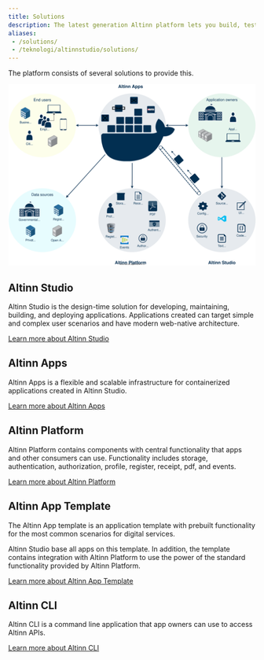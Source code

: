 ```yaml
---
title: Solutions
description: The latest generation Altinn platform lets you build, test, host, and monitor your digital services in the cloud.
aliases:
 - /solutions/
 - /teknologi/altinnstudio/solutions/
---
```


The platform consists of several solutions to provide this.

!["Altinn solutions diagram"](altinnsolutions.drawio.svg "Altinn 3 solutions")


## Altinn Studio

Altinn Studio is the design-time solution for developing, maintaining, building, and deploying applications. 
Applications created can target simple and complex user scenarios and have modern web-native architecture.

[Learn more about Altinn Studio](/en/altinn-studio)

## Altinn Apps

Altinn Apps is a flexible and scalable infrastructure for containerized applications created in Altinn Studio.

[Learn more about Altinn Apps](altinn-apps)

## Altinn Platform

Altinn Platform contains components with central functionality that apps and other consumers can use. 
Functionality includes storage, authentication, authorization, profile, register, receipt, pdf, and events.

[Learn more about Altinn Platform](altinn-platform)

## Altinn App Template

The Altinn App template is an application template with prebuilt functionality for the most common scenarios for digital services.

Altinn Studio base all apps on this template. In addition, the template contains integration with Altinn Platform to use the power of the standard functionality provided by Altinn Platform.

[Learn more about Altinn App Template](/en/app-template)


## Altinn CLI 

Altinn CLI is a command line application that app owners can use to access Altinn APIs.

[Learn more about Altinn CLI](cli)
